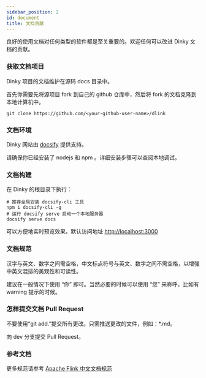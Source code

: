 ```yaml
---
sidebar_position: 2
id: document
title: 文档贡献
---
```





良好的使用文档对任何类型的软件都是至关重要的。欢迎任何可以改进 Dinky 文档的贡献。

### 获取文档项目

Dinky 项目的文档维护在源码 docs 目录中。

首先你需要先将源项目 fork 到自己的 github 仓库中，然后将 fork 的文档克隆到本地计算机中。

```shell
git clone https://github.com/<your-github-user-name>/dlink
```
### 文档环境

Dinky 网站由 [docsify](https://docsify.js.org/#/zh-cn/quickstart) 提供支持。

请确保你已经安装了 nodejs 和 npm 。详细安装步骤可以查阅本地调试。

### 文档构建

在 Dinky 的根目录下执行：

```shell
# 推荐全局安装 docsify-cli 工具
npm i docsify-cli -g
# 运行 docsify serve 启动一个本地服务器
docsify serve docs
```

可以方便地实时预览效果。默认访问地址 [http://localhost:3000](http://localhost:3000/)

### 文档规范

汉字与英文、数字之间需空格，中文标点符号与英文、数字之间不需空格，以增强中英文混排的美观性和可读性。

建议在一般情况下使用 “你” 即可。当然必要的时候可以使用 “您” 来称呼，比如有 warning 提示的时候。

### 怎样提交文档 Pull Request

不要使用“git add.”提交所有更改。只需推送更改的文件，例如：*.md。

向 dev 分支提交 Pull Request。

### 参考文档

更多规范请参考 [Apache Flink 中文文档规范](https://cwiki.apache.org/confluence/display/FLINK/Flink+Translation+Specifications)